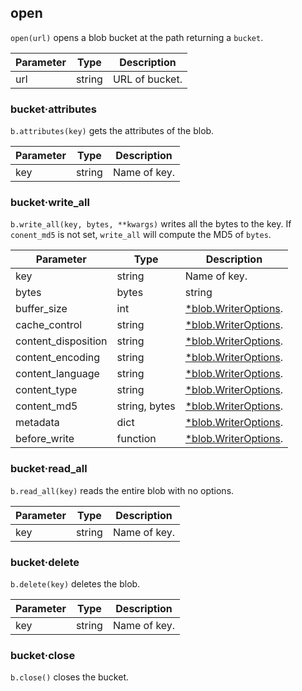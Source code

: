 ## open

`open(url)` opens a blob bucket at the path returning a `bucket`.

| Parameter | Type | Description |
| --------- | ---- | ----------- |
| url | string | URL of bucket. |

### bucket·attributes

`b.attributes(key)` gets the attributes of the blob.

| Parameter | Type | Description |
| --------- | ---- | ----------- |
| key | string | Name of key. |

### bucket·write_all

`b.write_all(key, bytes, **kwargs)` writes all the bytes to the key.
If `conent_md5` is not set, `write_all` will compute the MD5 of `bytes`.

| Parameter | Type | Description |
| --------- | ---- | ----------- |
| key | string | Name of key. |
| bytes | bytes|string | Bytes of the file. |
| buffer_size | int | [*blob.WriterOptions](https://pkg.go.dev/gocloud.dev/blob#WriterOptions). |
| cache_control | string | [*blob.WriterOptions](https://pkg.go.dev/gocloud.dev/blob#WriterOptions). |
| content_disposition | string | [*blob.WriterOptions](https://pkg.go.dev/gocloud.dev/blob#WriterOptions). |
| content_encoding | string | [*blob.WriterOptions](https://pkg.go.dev/gocloud.dev/blob#WriterOptions). |
| content_language | string | [*blob.WriterOptions](https://pkg.go.dev/gocloud.dev/blob#WriterOptions). |
| content_type | string | [*blob.WriterOptions](https://pkg.go.dev/gocloud.dev/blob#WriterOptions). |
| content_md5 | string, bytes | [*blob.WriterOptions](https://pkg.go.dev/gocloud.dev/blob#WriterOptions). |
| metadata | dict | [*blob.WriterOptions](https://pkg.go.dev/gocloud.dev/blob#WriterOptions). |
| before_write | function | [*blob.WriterOptions](https://pkg.go.dev/gocloud.dev/blob#WriterOptions). |

### bucket·read_all

`b.read_all(key)` reads the entire blob with no options.

| Parameter | Type | Description |
| --------- | ---- | ----------- |
| key | string | Name of key. |

### bucket·delete

`b.delete(key)` deletes the blob.

| Parameter | Type | Description |
| --------- | ---- | ----------- |
| key | string | Name of key. |

### bucket·close

`b.close()` closes the bucket.
